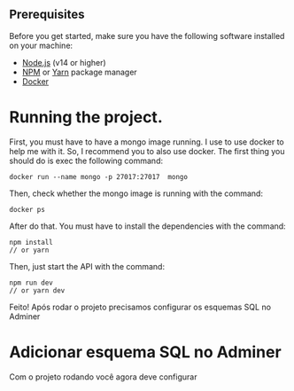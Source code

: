 ## **Prerequisites**
Before you get started, make sure you have the following software installed on your machine:

- [Node.js](https://nodejs.org/) (v14 or higher)  
- [NPM](https://www.npmjs.com/) or [Yarn](https://yarnpkg.com/) package manager
- [Docker](https://docs.docker.com/engine/install/)


# Running the project. 

First, you must have to have a mongo image running. I use to use docker to help me with it. So, I recommend you to also use docker.
The first thing you should do is exec the following command:

    docker run --name mongo -p 27017:27017  mongo
  
Then, check whether the mongo image is running with the command:

    docker ps 
  
  
After do that. You must have to install the dependencies with the command:

    npm install
    // or yarn 
  
Then, just start the API with the command:

    npm run dev   
    // or yarn dev
  
  Feito! Após rodar o projeto precisamos configurar os esquemas SQL no Adminer

# Adicionar esquema SQL no Adminer

Com o projeto rodando você agora deve configurar 